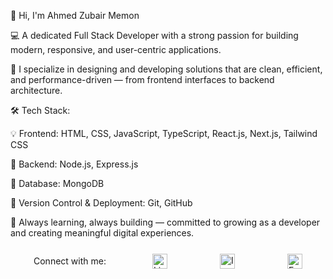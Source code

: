 👋 Hi, I'm Ahmed Zubair Memon

💻 A dedicated Full Stack Developer with a strong passion for building modern, responsive, and user-centric applications.

🚀 I specialize in designing and developing solutions that are clean, efficient, and performance-driven — from frontend interfaces to backend architecture.

🛠️ Tech Stack:

💡 Frontend: HTML, CSS, JavaScript, TypeScript, React.js, Next.js, Tailwind CSS

🔧 Backend: Node.js, Express.js

💾 Database: MongoDB

📁 Version Control & Deployment: Git, GitHub

📌 Always learning, always building — committed to growing as a developer and creating meaningful digital experiences.
<div style="display: flex; align-items: center; justify-content:space-around;">
<p>Connect with me:</p>
<a href="https://www.linkedin.com/in/ahmed-zubair-memon-8ba401317/" target="_blank">
  <img src="https://cdn.jsdelivr.net/gh/simple-icons/simple-icons/icons/linkedin.svg" alt="LinkedIn" width="24" style="margin-right:10px;">
</a>
<a href="https://www.instagram.com/Ahmed_zubair_memon" target="_blank">
  <img src="https://cdn.jsdelivr.net/gh/simple-icons/simple-icons/icons/instagram.svg" alt="Instagram" width="24" style="margin-right:10px;">
</a>
<a href="https://www.facebook.com/ahmedzubair.memon?mibextid=ZbWKwL" target="_blank">
  <img src="https://cdn.jsdelivr.net/gh/simple-icons/simple-icons/icons/facebook.svg" alt="Facebook" width="24">
</a>
</div>

